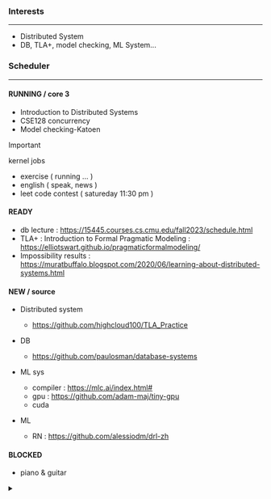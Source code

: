 ### Interests
---
- Distributed System
- DB, TLA+, model checking, ML System...


### Scheduler
---
#### RUNNING / core 3 
- Introduction to Distributed Systems 
- CSE128 concurrency
- Model checking-Katoen

> [!IMPORTANT] 
> kernel jobs
> - exercise ( running ... ) 
> - english ( speak, news )
> - leet code contest ( satureday 11:30 pm )

#### READY
- db lecture : https://15445.courses.cs.cmu.edu/fall2023/schedule.html 
- TLA+ : Introduction to Formal Pragmatic Modeling : https://elliotswart.github.io/pragmaticformalmodeling/
- Impossibility results : https://muratbuffalo.blogspot.com/2020/06/learning-about-distributed-systems.html

#### NEW / source
- Distributed system 
   - https://github.com/highcloud100/TLA_Practice

- DB
   - https://github.com/paulosman/database-systems

- ML sys 
   - compiler : https://mlc.ai/index.html#
   - gpu : https://github.com/adam-maj/tiny-gpu
   - cuda

- ML
    - RN : https://github.com/alessiodm/drl-zh

#### BLOCKED 
- piano & guitar

<details><summary></summary>
<p>

### Resume
https://github.com/highcloud100/highcloud100/blob/main/Coles_Resume_Template_.pdf


</p>
</details>

